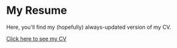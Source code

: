 # My Resume

Here, you'll find my (hopefully) always-updated version of my CV.

[Click here to see my CV](../master/cv.pdf)
